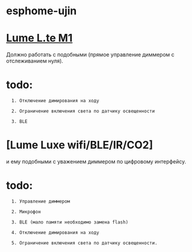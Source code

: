 # esphome-ujin


# [Lume L.te M1](https://github.com/ananyevgv/esphome-ujin/blob/main/lume%20L.te%20M1.yaml)


Должно работать с подобными (прямое управление диммером с отслеживанием нуля).

# todo: 
      
      1. Отключение димирования на ходу

      2. Ограничение включения света по датчику освещенности

      3. BLE

# [Lume Luxe wifi/BLE/IR/CO2]

и ему подобными с уважением диммером по цифровому интерфейсу.

# todo: 

      1. Управление диммером

      2. Микрофон

      3. BLE (мало памяти необходимо замена flash)

      4. Отключение димирования на ходу

      5. Ограничение включения света по датчику освещенности.